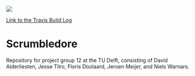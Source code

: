 ![](https://travis-ci.org/dalderliesten/Scrumbledore.svg?branch=master)

[Link to the Travis Build Log](https://travis-ci.org/dalderliesten/Scrumbledore)

# Scrumbledore
Repository for project group 12 at the TU Delft, consisting of David Alderliesten, Jesse Tilro, Floris Doolaard, Jeroen Meijer, and Niels Warnars.
